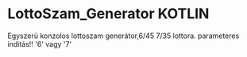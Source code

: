 # LottoSzam_Generator KOTLIN

Egyszerü konzolos lottoszam generátor,6/45 7/35 lottora.
parameteres inditás!! '6' vagy '7'
